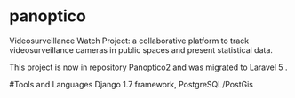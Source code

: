 # panoptico
Videosurveillance Watch Project: a collaborative platform to track videosurveillance cameras in public spaces and present statistical data. 

This project is now in repository Panoptico2 and was migrated to Laravel 5 .

#Tools and Languages
Django 1.7 framework, PostgreSQL/PostGis


